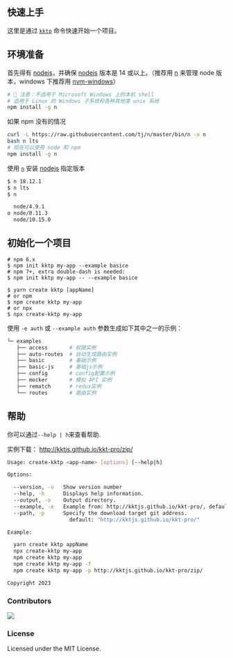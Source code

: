 ## 快速上手

这里是通过 [`kktp`](https://github.com/kktjs/kktp-pro) 命令快速开始一个项目。

## 环境准备

首先得有 [nodejs](https://nodejs.org/en)，并确保 [nodejs](https://nodejs.org/en) 版本是 14 或以上。（推荐用 [n](https://github.com/tj/n) 来管理 node 版本，windows 下推荐用 [nvm-windows](https://github.com/coreybutler/nvm-windows)）

```bash
# 🚧 注意：不适用于 Microsoft Windows 上的本机 shell
# 适用于 Linux 的 Windows 子系统和各种其他类 unix 系统
npm install -g n 
```

如果 npm 没有的情况

```bash
curl -L https://raw.githubusercontent.com/tj/n/master/bin/n -o n
bash n lts
# 现在可以使用 node 和 npm
npm install -g n
```

使用 [`n`](https://github.com/tj/n) 安装 [nodejs](https://nodejs.org/) 指定版本

```bash
$ n 18.12.1
$ n lts
$ n

  node/4.9.1
ο node/8.11.3
  node/10.15.0
```

## 初始化一个项目

```shell
# npm 6.x
$ npm init kktp my-app --example basice
# npm 7+, extra double-dash is needed:
$ npm init kktp my-app -- --example basice

$ yarn create kktp [appName]
# or npm
$ npm create kktp my-app
# or npx
$ npx create-kktp my-app
```

使用 `-e auth` 或 `--example auth` 参数生成如下其中之一的示例：

```bash
└─ examples
   ├── access       # 权限实例
   ├── auto-routes  # 自动生成路由实例
   ├── basic        # 基础示例
   ├── basic-js     # 基础js示例
   ├── config       # config配置示例
   ├── mocker       # 模拟 API 实例
   ├── rematch      # redux实例
   └── routes       # 路由实例
```

## 帮助

你可以通过`--help | h`来查看帮助. 

实例下载： http://kktjs.github.io/kkt-pro/zip/

```bash
Usage: create-kktp <app-name> [options] [--help|h]

Options:

  --version, -v   Show version number
  --help, -h      Displays help information.
  --output, -o    Output directory.
  --example, -e   Example from: http://kktjs.github.io/kkt-pro/, default: "auto-routes"
  --path, -p      Specify the download target git address.
                    default: "http://kktjs.github.io/kkt-pro/"

Example:

  yarn create kktp appName
  npx create-kktp my-app
  npm create kktp my-app
  npm create kktp my-app -f
  npm create kktp my-app -p http://kktjs.github.io/kkt-pro/zip/

Copyright 2023
```
### Contributors

<a href="https://github.com/kktjs/kkt-pro/graphs/contributors">
  <img src="https://kktjs.github.io/kkt-pro/CONTRIBUTORS.svg" />
</a>

### License

Licensed under the MIT License.
